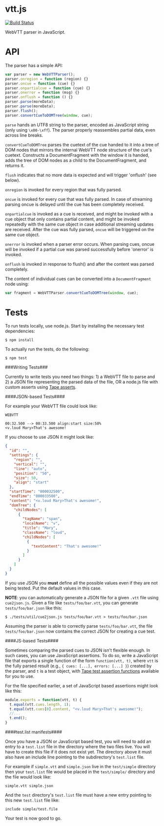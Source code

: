 vtt.js
======

[![Build Status](https://travis-ci.org/andreasgal/vtt.js.png?branch=master)](https://travis-ci.org/andreasgal/vtt.js)

WebVTT parser in JavaScript.

API
===

The parser has a simple API:

```javascript
var parser = new WebVTTParser();
parser.onregion = function (region) {}
parser.oncue = function (cue) {}
parser.onpartialcue = function (cue) {}
parser.onerror = function (msg) {}
parser.onflush = function () {}
parser.parse(moreData);
parser.parse(moreData);
parser.flush();
parser.convertCueToDOMTree(window, cue);
```

`parse` hands an UTF8 string to the parser, encoded as JavaScript string (only using `\x00-\xff`). The parser properly reassembles partial data, even across line breaks.

```convertCueToDOMTree``` parses the cuetext of the cue handed to it into a tree of DOM nodes that mirrors the internal WebVTT node structure of the cue's cuetext. Constructs a DocumentFragment with the window it is handed, adds the tree of DOM nodes as a child to the DocumentFragment, and returns it.

`flush` indicates that no more data is expected and will trigger 'onflush' (see below).

`onregion` is invoked for every region that was fully parsed.

`oncue` is invoked for every cue that was fully parsed. In case of streaming parsing oncue is delayed until the cue has been completely received.

`onpartialcue` is invoked as a cue is received, and might be invoked with a cue object that only contains partial content, and might be invoked repeatedly with the same cue object in case additional streaming updates are received. After the cue was fully parsed, `oncue` will be triggered on the same cue object.

`onerror` is invoked when a parser error occurs. When parsing cues, oncue will be invoked if a partial cue was parsed successfully before 'onerror' is invoked.

`onflush` is invoked in response to flush() and after the content was parsed completely.

The content of individual cues can be converted into a `DocumentFragment` node using:

```javascript
var fragment = WebVTTParser.convertCueToDOMTree(window, cue);
```

Tests
=====

To run tests locally, use node.js. Start by installing the necessary test dependencies:

```
$ npm install
```

To actually run the tests, do the following:

```
$ npm test
```

###Writing Tests###

Currently to write tests you need two things: 1) a WebVTT file to parse and 2) a JSON file representing
the parsed data of the file, OR a node.js file with custom asserts using [Tape asserts](https://npmjs.org/package/tape).

####JSON-based Tests####

For example your WebVTT file could look like:

```
WEBVTT

00:32.500 --> 00:33.500 align:start size:50%
<v.loud Mary>That's awesome!
```

If you choose to use JSON it might look like:

``` json
{
  "id": "",
  "settings": {
    "region": "",
    "vertical": "",
    "line": "auto",
    "position": "50",
    "size": 50,
    "align": "start"
  },
  "startTime": "000032500",
  "endTime": "000033500",
  "content": "<v.loud Mary>That's awesome!",
  "domTree": {
    "childNodes": [
      {
        "tagName": "span",
        "localName": "v",
        "title": "Mary",
        "className": "loud",
        "childNodes": [
          {
            "textContent": "That's awesome!"
          }
        ]
      }
    ]
  }
}
```

If you use JSON you **must** define all the possible values even if they are
not being tested. Put the default values in this case.

**NOTE**: you can automatically generate a JSON file for a given `.vtt` file using `cue2json.js`.
Given a file like `tests/foo/bar.vtt`, you can generate `tests/foo/bar.json` like this:

```
$ ./tests/util/cue2json.js tests/foo/bar.vtt > tests/foo/bar.json
```

Assuming the parser is able to correctly parse `tests/foo/bar.vtt`, the file `tests/foo/bar.json`
now contains the correct JSON for creating a cue test.

####JS-based Tests####

Sometimes comparing the parsed cues to JSON isn't flexible enough. In such cases, you can use JavaScript
assertions. To do so, write a JavaScript file that exports a single function of the form `function(vtt, t)`,
where `vtt` is the fully parsed result (e.g., `{ cues: [...], errors: [...] }`) created by the parser,
and `t` is a test object, with [Tape test assertion functions](https://github.com/substack/tape/blob/master/lib/test.js)
available for you to use.

For the file specified earlier, a set of JavaScript based assertions might look like this:

```javascript
module.exports = function(vtt, t) {
  t.equal(vtt.cues.length, 1);
  t.equal(vtt.cues[0].content, "<v.loud Mary>That's awesome!");
  //...
  t.end();
}
```

####test.list manifests####

Once you have a JSON or JavaScript based test, you will need to add an entry to a ```test.list``` file
in the directory where the two files live. You will have to create this file if it
does not exist yet. The directory above it must also have an include line pointing to
the subdirectory's ```test.list``` file.

For example if ```simple.vtt``` and ```simple.json``` live in the ```test/simple``` directory
then your ```test.list``` file would be placed  in the ```test/simple/``` directory and the file would
look like:

```
simple.vtt simple.json
```

And the ```test``` directory's ```test.list``` file must have a new entry pointing to this
new ```test.list``` file like:

```
include simple/test.file
```

Your test is now good to go.
